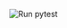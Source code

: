 ![Run pytest](https://github.com/zhewenshen/applied-cryptography-project/actions/workflows/pytest.yml/badge.svg?branch=main)
